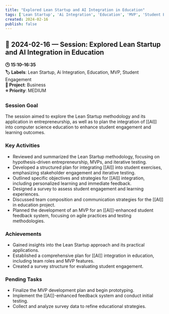 ```yaml
---
title: "Explored Lean Startup and AI Integration in Education"
tags: ['Lean Startup', 'Ai Integration', 'Education', 'MVP', 'Student Engagement']
created: 2024-02-16
publish: false
---
```


## 📅 2024-02-16 — Session: Explored Lean Startup and AI Integration in Education

**🕒 15:10–16:35**  
**🏷️ Labels**: Lean Startup, Ai Integration, Education, MVP, Student Engagement  
**📂 Project**: Business  
**⭐ Priority**: MEDIUM  


### Session Goal
The session aimed to explore the Lean Startup methodology and its application in entrepreneurship, as well as to plan the integration of [[AI]] into computer science education to enhance student engagement and learning outcomes.

### Key Activities
- Reviewed and summarized the Lean Startup methodology, focusing on hypothesis-driven entrepreneurship, MVPs, and iterative testing.
- Developed a structured plan for integrating [[AI]] into student exercises, emphasizing stakeholder engagement and iterative testing.
- Outlined specific objectives and strategies for [[AI]] integration, including personalized learning and immediate feedback.
- Designed a survey to assess student engagement and learning experiences.
- Discussed team composition and communication strategies for the [[AI]] in education project.
- Planned the development of an MVP for an [[AI]]-enhanced student feedback system, focusing on agile practices and testing methodologies.

### Achievements
- Gained insights into the Lean Startup approach and its practical applications.
- Established a comprehensive plan for [[AI]] integration in education, including team roles and MVP features.
- Created a survey structure for evaluating student engagement.

### Pending Tasks
- Finalize the MVP development plan and begin prototyping.
- Implement the [[AI]]-enhanced feedback system and conduct initial testing.
- Collect and analyze survey data to refine educational strategies.
